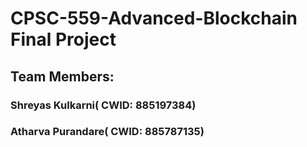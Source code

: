 # CPSC-559-Advanced-Blockchain Final Project

## Team Members:

### Shreyas Kulkarni( CWID: 885197384)
### Atharva Purandare( CWID: 885787135)
